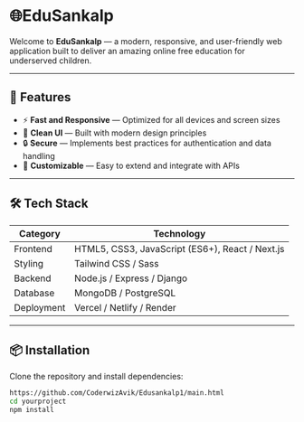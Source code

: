 # 🌐EduSankalp

Welcome to **EduSankalp** — a modern, responsive, and user-friendly web application built to deliver an amazing online free education for underserved children.

---

## 🚀 Features

- ⚡ **Fast and Responsive** — Optimized for all devices and screen sizes  
- 🎨 **Clean UI** — Built with modern design principles  
- 🔒 **Secure** — Implements best practices for authentication and data handling  
- 🔧 **Customizable** — Easy to extend and integrate with APIs  

---

## 🛠️ Tech Stack

| Category | Technology |
|-----------|-------------|
| Frontend  | HTML5, CSS3, JavaScript (ES6+), React / Next.js |
| Styling   | Tailwind CSS / Sass |
| Backend   | Node.js / Express / Django |
| Database  | MongoDB / PostgreSQL |
| Deployment | Vercel / Netlify / Render |

---

## 📦 Installation

Clone the repository and install dependencies:

```bash
https://github.com/CoderwizAvik/Edusankalp1/main.html
cd yourproject
npm install
